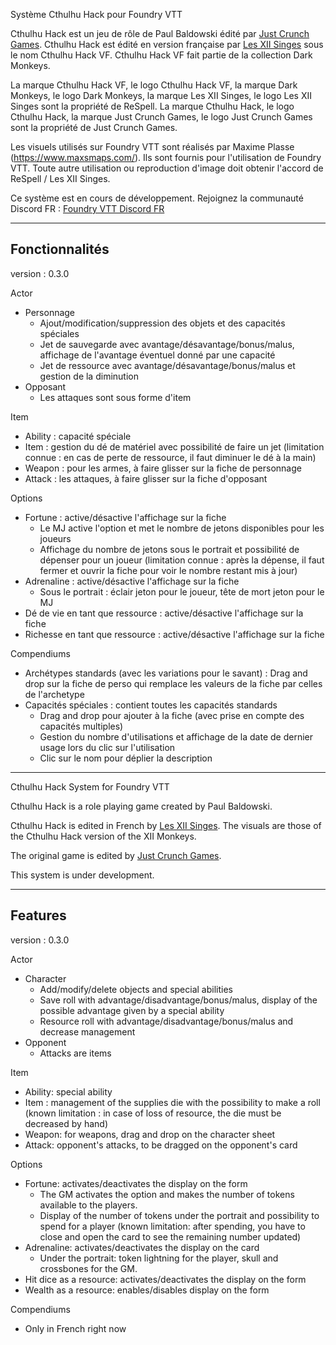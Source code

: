 Système Cthulhu Hack pour Foundry VTT

Cthulhu Hack est un jeu de rôle de Paul Baldowski édité par <a href="http://www.justcrunch.com">Just Crunch Games</a>.
Cthulhu Hack est édité en version française par <a href="https://www.les12singes.com">Les XII Singes</a> sous le nom Cthulhu Hack VF.
Cthulhu Hack VF fait partie de la collection Dark Monkeys.

La marque Cthulhu Hack VF, le logo Cthulhu Hack VF, la marque Dark Monkeys, le logo Dark Monkeys, la marque Les XII Singes, le logo Les XII Singes sont la propriété de ReSpell.
La marque Cthulhu Hack, le logo Cthulhu Hack, la marque Just Crunch Games, le logo Just Crunch Games sont la propriété de Just Crunch Games.

Les visuels utilisés sur Foundry VTT sont réalisés par Maxime Plasse (https://www.maxsmaps.com/). Ils sont fournis pour l'utilisation de Foundry VTT. Toute autre utilisation ou reproduction d'image doit obtenir l'accord de ReSpell / Les XII Singes.

Ce système est en cours de développement.
Rejoignez la communauté Discord FR : <a href='https://discord.gg/pPSDNJk'>Foundry VTT Discord FR</a>

----------------
Fonctionnalités 
----------------
version : 0.3.0

Actor
- Personnage
    - Ajout/modification/suppression des objets et des capacités spéciales
    - Jet de sauvegarde avec avantage/désavantage/bonus/malus, affichage de l'avantage éventuel donné par une capacité
    - Jet de ressource avec avantage/désavantage/bonus/malus et gestion de la diminution
- Opposant
    - Les attaques sont sous forme d'item

Item
- Ability : capacité spéciale
- Item : gestion du dé de matériel avec possibilité de faire un jet (limitation connue : en cas de perte de ressource, il faut diminuer le dé à la main)
- Weapon : pour les armes, à faire glisser sur la fiche de personnage
- Attack : les attaques, à faire glisser sur la fiche d'opposant

Options
- Fortune : active/désactive l'affichage sur la fiche
    - Le MJ active l'option et met le nombre de jetons disponibles pour les joueurs
    - Affichage du nombre de jetons sous le portrait et possibilité de dépenser pour un joueur (limitation connue : après la dépense, il faut fermer et ouvrir la fiche pour voir le nombre restant mis à jour)
- Adrenaline : active/désactive l'affichage sur la fiche
    - Sous le portrait : éclair jeton pour le joueur, tête de mort jeton pour le MJ
- Dé de vie en tant que ressource : active/désactive l'affichage sur la fiche
- Richesse en tant que ressource : active/désactive l'affichage sur la fiche

Compendiums
- Archétypes standards (avec les variations pour le savant) : Drag and drop sur la fiche de perso qui remplace les valeurs de la fiche par celles de l'archetype
- Capacités spéciales : contient toutes les capacités standards
    - Drag and drop pour ajouter à la fiche (avec prise en compte des capacités multiples)
    - Gestion du nombre d'utilisations et affichage de la date de dernier usage lors du clic sur l'utilisation
    - Clic sur le nom pour déplier la description


-------------------------------------------------------------------------------------------------------------------------
Cthulhu Hack System for Foundry VTT

Cthulhu Hack is a role playing game created by Paul Baldowski.

Cthulhu Hack is edited in French by <a href="https://www.les12singes.com">Les XII Singes</a>.
The visuals are those of the Cthulhu Hack version of the XII Monkeys.

The original game is edited by <a href="http://www.justcrunch.com">Just Crunch Games</a>.

This system is under development.

---------------
Features
---------------
version : 0.3.0

Actor
- Character
    - Add/modify/delete objects and special abilities
    - Save roll with advantage/disadvantage/bonus/malus, display of the possible advantage given by a special ability
    - Resource roll with advantage/disadvantage/bonus/malus and decrease management
- Opponent
    - Attacks are items

Item
- Ability: special ability
- Item : management of the supplies die with the possibility to make a roll (known limitation : in case of loss of resource, the die must be decreased by hand)
- Weapon: for weapons, drag and drop on the character sheet
- Attack: opponent's attacks, to be dragged on the opponent's card

Options
- Fortune: activates/deactivates the display on the form
    - The GM activates the option and makes the number of tokens available to the players.
    - Display of the number of tokens under the portrait and possibility to spend for a player (known limitation: after spending, you have to close and open the card to see the remaining number updated)
- Adrenaline: activates/deactivates the display on the card
    - Under the portrait: token lightning for the player, skull and crossbones for the GM.
- Hit dice as a resource: activates/deactivates the display on the form
- Wealth as a resource: enables/disables display on the form

Compendiums
- Only in French right now